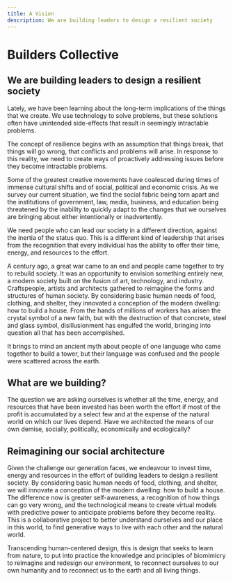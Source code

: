 ```yaml
---
title: A Vision
description: We are building leaders to design a resilient society
---
```


# Builders Collective

## We are building leaders to design a resilient society

Lately, we have been learning about the long-term implications of the things that we create. We use technology to solve problems, but these solutions often have unintended side-effects that result in seemingly intractable problems.

The concept of resilience begins with an assumption that things break, that things will go wrong, that conflicts and problems will arise. In response to this reality, we need to create ways of proactively addressing issues before they become intractable problems.

Some of the greatest creative movements have coalesced during times of immense cultural shifts and of social, political and economic crisis. As we survey our current situation, we find the social fabric being torn apart and the institutions of government, law, media,  business, and education being threatened by the inability to quickly adapt to the changes that we ourselves are bringing about either intentionally or inadvertently.

We need people who can lead our society in a different direction, against the inertia of the status quo. This is a different kind of leadership that arises from the recognition that every individual has the ability to offer their time, energy, and resources to the effort.

A century ago, a great war came to an end and people came together to try to rebuild society. It was an opportunity to envision something entirely new, a modern society built on the fusion of art, technology, and industry. Craftspeople, artists and architects gathered to reimagine the forms and structures of human society. By considering basic human needs of food, clothing, and shelter, they innovated a conception of the modern dwelling: how to build a house. From the hands of millions of workers has arisen the crystal symbol of a new faith, but with the destruction of that concrete, steel and glass symbol, disillusionment has engulfed the world, bringing into question all that has been accomplished.

It brings to mind an ancient myth about people of one language who came together to build a tower, but their language was confused and the people were scattered across the earth.

## What are we building?

The question we are asking ourselves is whether all the time, energy, and resources that have been invested has been worth the effort if most of the profit is accumulated by a select few and at the expense of the natural world on which our lives depend. Have we architected the means of our own demise, socially, politically, economically and ecologically?

## Reimagining our social architecture

Given the challenge our generation faces, we endeavour to invest time, energy and resources in the effort of building leaders to design a resilient society. By considering basic human needs of food, clothing, and shelter, we will innovate a conception of the modern dwelling: how to build a house. The difference now is greater self-awareness, a recognition of how things can go very wrong, and the technological means to create virtual models with predictive power to anticipate problems before they become reality. This is a collaborative project to better understand ourselves and our place in this world, to find generative ways to live with each other and the natural world.

Transcending human-centered design, this is design that seeks to learn from nature, to put into practice the knowledge and principles of biomimicry to reimagine and redesign our environment, to reconnect ourselves to our own humanity and to reconnect us to the earth and all living things.
